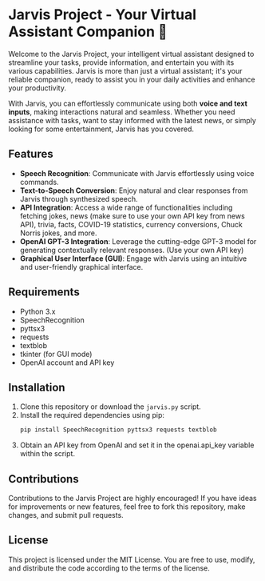 # Jarvis Project - Your Virtual Assistant Companion 🤖

Welcome to the Jarvis Project, your intelligent virtual assistant designed to streamline your tasks, provide information, and entertain you with its various capabilities. Jarvis is more than just a virtual assistant; it's your reliable companion, ready to assist you in your daily activities and enhance your productivity.

With Jarvis, you can effortlessly communicate using both **voice and text inputs**, making interactions natural and seamless. Whether you need assistance with tasks, want to stay informed with the latest news, or simply looking for some entertainment, Jarvis has you covered.

## Features

- **Speech Recognition**: Communicate with Jarvis effortlessly using voice commands.
- **Text-to-Speech Conversion**: Enjoy natural and clear responses from Jarvis through synthesized speech.
- **API Integration**: Access a wide range of functionalities including fetching jokes, news (make sure to use your own API key from news API), trivia, facts, COVID-19 statistics, currency conversions, Chuck Norris jokes, and more.
- **OpenAI GPT-3 Integration**: Leverage the cutting-edge GPT-3 model for generating contextually relevant responses. (Use your own API key)
- **Graphical User Interface (GUI)**: Engage with Jarvis using an intuitive and user-friendly graphical interface.

## Requirements

- Python 3.x
- SpeechRecognition
- pyttsx3
- requests
- textblob
- tkinter (for GUI mode)
- OpenAI account and API key

## Installation

1. Clone this repository or download the `jarvis.py` script.
2. Install the required dependencies using pip:
   ```bash
   pip install SpeechRecognition pyttsx3 requests textblob
3. Obtain an API key from OpenAI and set it in the openai.api_key variable within the script.


## Contributions
Contributions to the Jarvis Project are highly encouraged! If you have ideas for improvements or new features, feel free to fork this repository, make changes, and submit pull requests.

## License
This project is licensed under the MIT License. You are free to use, modify, and distribute the code according to the terms of the license.






